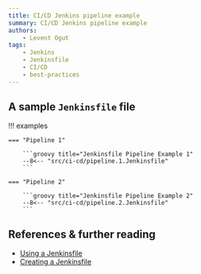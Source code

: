 ```yaml
---
title: CI/CD Jenkins pipeline example
summary: CI/CD Jenkins pipeline example
authors:
    - Levent Ogut
tags:
    - Jenkins
    - Jenkinsfile
    - CI/CD
    - best-practices
---
```


## A sample `Jenkinsfile` file

!!! examples

    === "Pipeline 1"

        ```groovy title="Jenkinsfile Pipeline Example 1"
        --8<-- "src/ci-cd/pipeline.1.Jenkinsfile"
        ```

    === "Pipeline 2"

        ```groovy title="Jenkinsfile Pipeline Example 2"
        --8<-- "src/ci-cd/pipeline.2.Jenkinsfile"
        ```


## References & further reading

- [Using a Jenkinsfile](https://www.jenkins.io/doc/book/pipeline/jenkinsfile/)
- [Creating a Jenkinsfile](https://docs.cloudbees.com/docs/admin-resources/latest/automating-with-jenkinsfile/creating-jenkinsfile)
